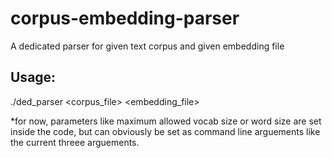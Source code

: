 # corpus-embedding-parser
A dedicated parser for given text corpus and given embedding file

## Usage:
./ded_parser <corpus_file> <embedding_file> <embedding dimension>
  
  *for now, parameters like maximum allowed vocab size or word size are set inside the code, but can obviously be set as command line arguements like the current threee arguements.
